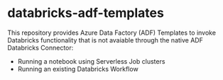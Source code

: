# databricks-adf-templates

This repository provides Azure Data Factory (ADF) Templates to invoke Databricks functionality that is not avaiable through the native ADF Databricks Connector:
- Running a notebook using Serverless Job clusters
- Running an existing Databricks Workflow
